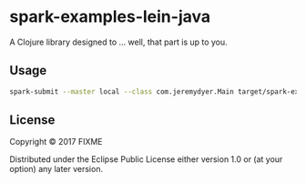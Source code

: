 # spark-examples-lein-java

A Clojure library designed to ... well, that part is up to you.

## Usage

```bash
spark-submit --master local --class com.jeremydyer.Main target/spark-examples-lein-java-0.1.0-SNAPSHOT-standalone.jar
```
## License

Copyright © 2017 FIXME

Distributed under the Eclipse Public License either version 1.0 or (at
your option) any later version.
